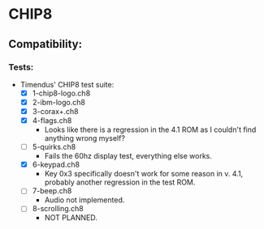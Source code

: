 # CHIP8

## Compatibility:

### Tests:

- Timendus' CHIP8 test suite:
    - [x] 1-chip8-logo.ch8
    - [x] 2-ibm-logo.ch8
    - [x] 3-corax+.ch8
    - [x] 4-flags.ch8
        - Looks like there is a regression in the 4.1 ROM as I couldn't find anything wrong myself?
    - [ ] 5-quirks.ch8
        - Fails the 60hz display test, everything else works.
    - [x] 6-keypad.ch8
        - Key 0x3 specifically doesn't work for some reason in v. 4.1, probably another regression in the test ROM.
    - [ ] 7-beep.ch8
        - Audio not implemented.
    - [ ] 8-scrolling.ch8
        - NOT PLANNED.